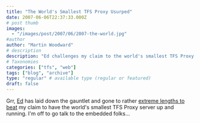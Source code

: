 ```yaml
---
title: "The World's Smallest TFS Proxy Usurped"
date: 2007-06-06T22:37:33.000Z
# post thumb
images:
  - "/images/post/2007/06/2007-the-world.jpg"
#author
author: "Martin Woodward"
# description
description: "Ed challenges my claim to the world's smallest TFS Proxy server, prompting me to consult the embedded team for an edge."
# Taxonomies
categories: ["tfs", "web"]
tags: ["blog", "archive"]
type: "regular" # available type (regular or featured)
draft: false
---
```


Grr, [Ed](http://www.edwardthomson.com/) has laid down the gauntlet and gone to rather [extreme lengths to beat](http://www.edwardthomson.com/blog/2007/06/the_new_smallest_tfs_proxy.html) my claim to have the world's smallest TFS Proxy server up and running. I'm off to go talk to the embedded folks...

